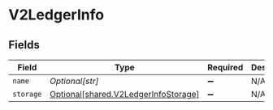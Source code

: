 # V2LedgerInfo


## Fields

| Field                                                                              | Type                                                                               | Required                                                                           | Description                                                                        | Example                                                                            |
| ---------------------------------------------------------------------------------- | ---------------------------------------------------------------------------------- | ---------------------------------------------------------------------------------- | ---------------------------------------------------------------------------------- | ---------------------------------------------------------------------------------- |
| `name`                                                                             | *Optional[str]*                                                                    | :heavy_minus_sign:                                                                 | N/A                                                                                | ledger001                                                                          |
| `storage`                                                                          | [Optional[shared.V2LedgerInfoStorage]](../../models/shared/v2ledgerinfostorage.md) | :heavy_minus_sign:                                                                 | N/A                                                                                |                                                                                    |
